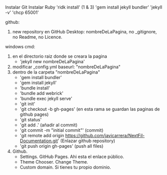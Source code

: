 Instalar Git
Instalar Ruby
'ridk install' (1 & 3)
'gem install jekyll bundler'
'jekyll -v'
'chcp 65001'

github:
1. new repository en GitHub Desktop: nombreDeLaPagina, no _gitignore, no Readme, no Licence.

windows cmd:
1. en el directorio raiz donde se creara la pagina
	- 'jekyll new nombreDeLaPagina'
2. modificar _config.yml 
	baseurl: "nombreDeLaPagina"
3. dentro de la carpeta "nombreDeLaPagina"
	- 'gem install bundler'
	- 'gem install jekyll'
	- 'bundle install'
	- 'bundle add webrick'
	- 'bundle exec jekyll serve'
	- 'git init'
	- 'git checkout -b gh-pages' (en esta rama se guardan las paginas de github pages)
	- 'git status'
	- 'git add .' (añadir al commit)
	- 'git commit -m "initial commit"' (commit)
	- 'git remote add origin https://github.com/javicarrera/NextFil-Documentation.git' (Enlazar github repository)
	- 'git push origin gh-pages' (push all files)
4. Github. 
	- Settings. GitHub Pages. Ahi esta el enlace público.
	- Theme Chooser. Change Theme.
	- Custom domain. Si tienes tu propio dominio.